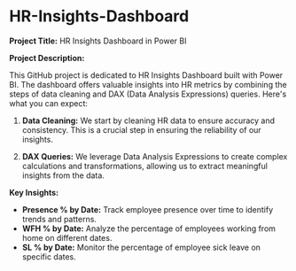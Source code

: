 # HR-Insights-Dashboard


**Project Title:** HR Insights Dashboard in Power BI

**Project Description:**

This GitHub project is dedicated to HR Insights Dashboard built with Power BI. The dashboard offers valuable insights into HR metrics by combining the steps of data cleaning and DAX (Data Analysis Expressions) queries. Here's what you can expect:

1. **Data Cleaning:** We start by cleaning HR data to ensure accuracy and consistency. This is a crucial step in ensuring the reliability of our insights.

2. **DAX Queries:** We leverage Data Analysis Expressions to create complex calculations and transformations, allowing us to extract meaningful insights from the data.

**Key Insights:**

- **Presence % by Date:** Track employee presence over time to identify trends and patterns.
- **WFH % by Date:** Analyze the percentage of employees working from home on different dates.
- **SL % by Date:** Monitor the percentage of employee sick leave on specific dates.

